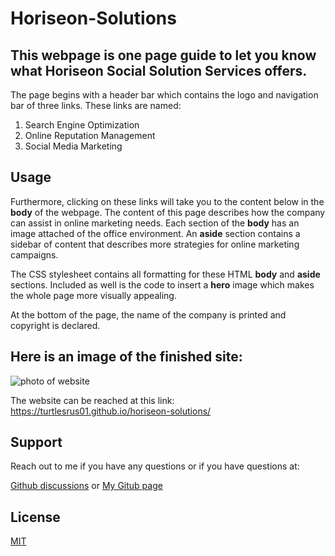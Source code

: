 # Horiseon-Solutions

## This webpage is one page guide to let you know what Horiseon Social Solution Services offers.

The page begins with a header bar which contains the logo and navigation bar of three links. These links are named:

1. Search Engine Optimization
2. Online Reputation Management
3. Social Media Marketing

## Usage 
Furthermore, clicking on these links will take you to the content below in the  **body** of the webpage. The content of this page describes how the company can assist in online marketing needs. Each section of the **body** has an image attached of the office environment. An **aside** section contains a sidebar of content that describes more strategies for online marketing campaigns. 

The CSS stylesheet contains all formatting for these HTML **body** and **aside** sections. Included as well is the code to insert a **hero** image which makes the whole page more visually appealing.

At the bottom of the page, the name of the company is printed and copyright is declared.

## Here is an image of the finished site:

![photo of website](./assets/images/screencapture-127-0-0-1-5500-week1-horiseon-solutions-index-html-2023-01-29-23_57_08.png)

The website can be reached at this link: https://turtlesrus01.github.io/horiseon-solutions/

## Support
Reach out to me if you have any questions or if you have questions at:

[Github discussions](https://github.com/turtlesrus01/horiseon-solutions/discussions)
or
[My Gitub page](https://github.com/turtlesrus01)

## License
[MIT](https://github.com/turtlesrus01/horiseon-solutions/blob/main/LICENSE)